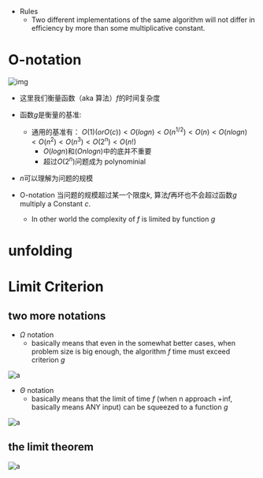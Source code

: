 - Rules
  - Two different implementations of the same algorithm will not differ
    in efficiency by more than some multiplicative constant.

# O-notation

![img](https://imgur.com/GOprVsk.jpg)

- 这里我们衡量函数（aka 算法）$f$的时间复杂度

- 函数$g$是衡量的基准:

  - 通用的基准有：
    $O(1)(or O(c)) < O(logn)< O(n^{1/2})<O(n)<O(nlogn)<O(n^2)<O(n^3)<O(2^n)<O(n!)$
    - $O(logn)$和$(Onlogn)$中的底并不重要
    - 超过$O(2^n)$问题成为 polynominial

- $n$可以理解为问题的规模
- O-notation 当问题的规模超过某一个限度$k$, 算法$f$再坏也不会超过函数$g$ multiply a Constant $c$.
  - In other world the complexity of $f$ is limited by function $g$

# unfolding

# Limit Criterion

## two more notations

- $\Omega$ notation
  - basically means that even in the somewhat better cases, when problem size is big enough, the algorithm $f$ time must exceed criterion $g$

![a](https://imgur.com/tKLRsKc.jpg)

- $\Theta$ notation
  - basically means that the limit of time $f$ (when n approach +inf, basically means ANY input) can be squeezed to a function $g$

![a](https://imgur.com/ZRY3KnJ.jpg)

## the limit theorem

![a](https://imgur.com/OLz1jmp.jpg)
